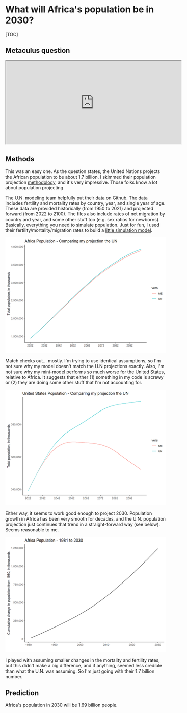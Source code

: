 # What will Africa's population be in 2030?

[TOC]

## Metaculus question

<iframe src="https://www.metaculus.com/questions/embed/13701/" width="550" height="260"></iframe>

## Methods

This was an easy one. As the question states, the United Nations projects the African population to be about 1.7 billion. I skimmed their population projection [methodology](https://population.un.org/wpp/Publications/Files/WPP2022_Methodology.pdf), and it's very impressive. Those folks know a lot about population projecting.

The U.N. modeling team helpfully put their [data](https://github.com/PPgp/wpp2022) on Github. The data includes fertility and mortality rates by country, year, and single year of age. These data are provided historically (from 1950 to 2021) and projected forward (from 2022 to 2100). The files also include rates of net migration by country and year, and some other stuff too (e.g. sex ratios for newborns). Basically, everything you need to simulate population. Just for fun, I used their fertility/mortality/migration rates to build a [little simulation model](https://github.com/CatGilbertJr/CatGilbertJr.github.io/blob/main/code/africa_population_simulation/un_pop_projection_analysis_2022_12_26.R). 

![](https://github.com/CatGilbertJr/CatGilbertJr.github.io/blob/main/figures/prediction_africa_population_december2022_compare_to_un.png?raw=true)

Match checks out... mostly. I'm trying to use identical assumptions, so I'm not sure why my model doesn't match the U.N projections exactly. Also, I'm not sure why my mini-model performs so much worse for the United States, relative to Africa. It suggests that either (1) something in my code is screwy or (2) they are doing some other stuff that I'm not accounting for.

![](https://github.com/CatGilbertJr/CatGilbertJr.github.io/blob/main/figures/prediction_africa_population_december2022_compare_to_un_usa.png?raw=true) 

Either way, it seems to work good enough to project 2030. Population growth in Africa has been very smooth for decades, and the U.N. population projection just continues that trend in a straight-forward way (see below). Seems reasonable to me.

![](https://github.com/CatGilbertJr/CatGilbertJr.github.io/blob/main/figures/prediction_africa_population_december2022_cumulative_population.png?raw=true) 

I played with assuming smaller changes in the mortality and fertility rates, but this didn't make a big difference, and if anything, seemed less credible than what the U.N. was assuming. So I'm just going with their 1.7 billion number.

## Prediction

Africa's population in 2030 will be 1.69 billion people.

